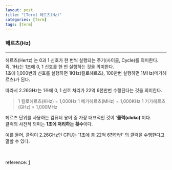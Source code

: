 ```yaml
---
layout: post
title: "[Term] 헤르츠(Hz)"
categories: [Term]
tags: [term]
---
```


### 헤르츠(Hz)
---
헤르츠(Hertz) 는 0과 1 신호가 한 번씩 실행되는 주기(사이클, Cycle)를 의미한다.
<br>즉, 1Hz는 1초에 0, 1 신호를 한 번 실행하는 것을 의미한다.
<br>1초에 1,000번의 신호를 실행하면 1KHz(킬로헤르츠), 100만번 실행하면 1MHz(메가헤르츠)가 된다.

따라서 2.26GHz는 1초에 0, 1 신호 처리가 22억 6천만번 수행된다는 것을 의미한다.

> 1 킬로헤르츠(KHz) = 1,000Hz
1 메가헤르츠(MHz) = 1,000KHz
1 기가헤르츠(GHz) = 1,000MHz

헤르츠 단위를 사용하는 컴퓨터 용어 중 가장 대표적인 것이 '**클럭(clokc)**'이다.
<br>클럭의 사전적 의미는 **1초에 처리하는 횟수**이다.

예를 들어, 클럭이 2.26GHz인 CPU는 '1초에 총 22억 6천만번' 의 클럭을 수행한다고 말할 수 있다.



<br><br>
reference: [1](https://it.donga.com/93/)

